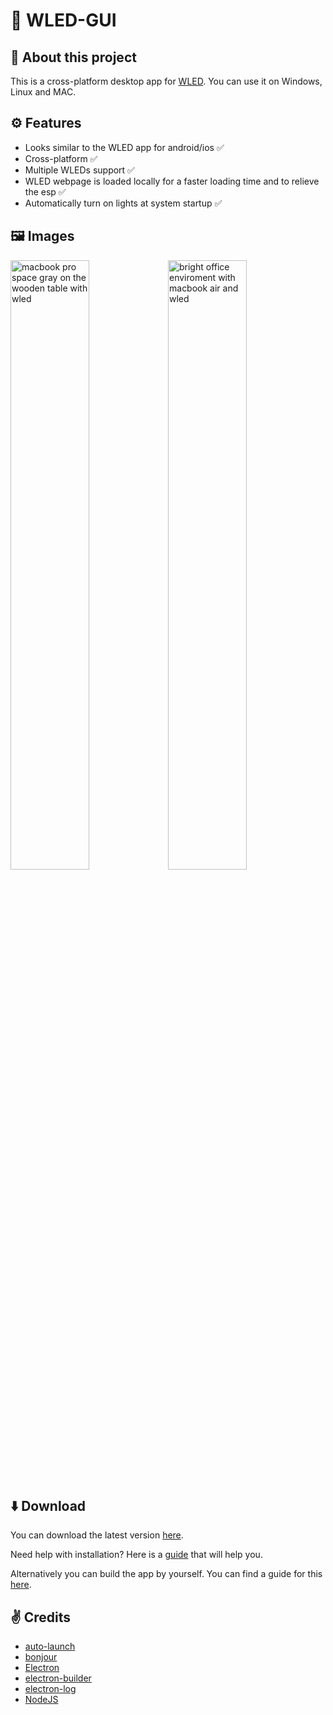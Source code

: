 # 🌈 WLED-GUI

## 👋 About this project
This is a cross-platform desktop app for [WLED](https://github.com/Aircoookie/WLED). You can use it on Windows, Linux and MAC.

## ⚙️ Features
- Looks similar to the WLED app for android/ios ✅
- Cross-platform ✅
- Multiple WLEDs support ✅
- WLED webpage is loaded locally for a faster loading time and to relieve the esp ✅
- Automatically turn on lights at system startup ✅

## 🖼️ Images
<a href="https://ibb.co/R2QF02d"><img src="https://i.ibb.co/6YDMPYL/macbook-pro-space-gray-on-the-wooden-table.jpg" alt="macbook pro space gray on the wooden table with wled"  width="50%"></a><a href="https://ibb.co/g7Ypq7R"><img src="https://i.ibb.co/TTySjTg/bright-office-enviroment-with-macbook-air.jpg" alt="bright office enviroment with macbook air and wled"  width="50%"></a>
 
## ⬇️ Download
You can download the latest version [here](https://github.com/WoodyLetsCode/WLED-GUI/releases/latest).

Need help with installation? Here is a [guide](https://github.com/WoodyLetsCode/WLED-GUI/wiki) that will help you.

Alternatively you can build the app by yourself. You can find a guide for this [here](https://github.com/WoodyLetsCode/WLED-GUI/wiki/How-to-build-from-source).

## ✌️ Credits
- [auto-launch](https://www.npmjs.com/package/auto-launch)
- [bonjour](https://www.npmjs.com/package/bonjour)
- [Electron](https://www.electronjs.org/)
- [electron-builder](https://github.com/electron-userland/electron-builder)
- [electron-log](https://www.npmjs.com/package/electron-log)
- [NodeJS](https://nodejs.org/)
